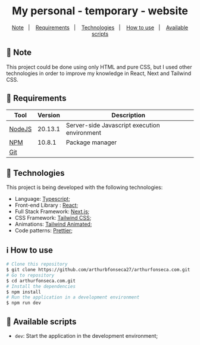 

<h1 align="center">
  My personal - temporary - website
</h1>

<p align="center">
<a href="#page_facing_up-requisitos">Note</a>&nbsp;&nbsp;&nbsp;|&nbsp;&nbsp;&nbsp;
  <a href="#memo-requisitos">Requirements</a>&nbsp;&nbsp;&nbsp;|&nbsp;&nbsp;&nbsp;
  <a href="#rocket-tecnologias">Technologies</a>&nbsp;&nbsp;&nbsp;|&nbsp;&nbsp;&nbsp;
  <a href="#information_source-como-usar">How to use</a>&nbsp;&nbsp;&nbsp;|&nbsp;&nbsp;&nbsp;
  <a href="#scroll-scripts-disponíveis">Available scripts</a>
</p>

## :page_facing_up: Note

This project could be done using only HTML and pure CSS, but I used other technologies in order to improve my knowledge in React, Next and Tailwind CSS.

## :memo: Requirements

| Tool | Version  | Description                                   |
|-----------|---------|----------------------------------------------|
| [NodeJS](https://nodejs.org/en/)              | 20.13.1 | Server-side Javascript execution environment  |
| [NPM](https://www.npmjs.com/)                 | 10.8.1 | Package manager                   |
| [Git](https://git-scm.com/)           | | |


## :rocket: Technologies

This project is being developed with the following technologies:

-  Language: [Typescript](https://www.typescriptlang.org/);
-  Front-end Library : [React](https://react.dev/);
-  Full Stack Framework: [Next.js](https://nextjs.org/);
-  CSS Framework: [Tailwind CSS](https://tailwindcss.com/);
-  Animations: [Tailwind Animated](https://www.tailwindcss-animated.com/);
-  Code patterns: [Prettier](https://prettier.io/);

## :information_source: How to use

```bash
# Clone this repository
$ git clone https://github.com/arthurbfonseca27/arthurfonseca.com.git
# Go to repository
$ cd arthurfonseca.com.git
# Install the dependencies
$ npm install
# Run the application in a development environment
$ npm run dev
```
## :scroll: Available scripts

- `dev`: Start the application in the development environment;
